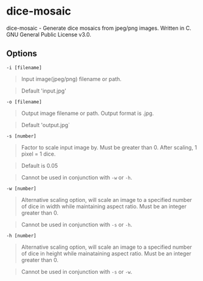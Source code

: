 # dice-mosaic
dice-mosaic  -  Generate dice mosaics from jpeg/png images. Written in C.
                GNU General Public License v3.0.

Options
---
`-i [filename]`
>Input image(jpeg/png) filename or path.

>Default 'input.jpg'

`-o [filename]`
>Output image filename or path. Output format is .jpg.

>Default 'output.jpg`

`-s [number]`
>Factor to scale input image by. Must be greater than 0. After scaling, 1 pixel = 1 dice.

>Default is 0.05
                    
>Cannot be used in conjunction with `-w` or `-h`.

`-w [number]`
>Alternative scaling option, will scale an image to a specified number of dice in width while maintaining aspect ratio. Must be an integer greater than 0.

>Cannot be used in conjunction with `-s` or `-h`.

`-h [number]`
>Alternative scaling option, will scale an image to a specified number of dice in height while mainataining aspect ratio. Must be an integer greater than 0.

>Cannot be used in conjunction with `-s` or `-w`.

